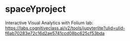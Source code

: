 # spaceYproject

Interactive Visual Analytics with Folium lab: https://labs.cognitiveclass.ai/v2/tools/jupyterlite?ulid=ulid-f6ab70283e72c16d2ae5741ccd08bc625cf53bda

